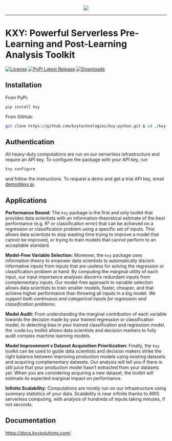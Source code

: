 <div align="center">
  <img src="https://docs.kxysolutions.com/_static/logo.svg"><br>
</div>

-----------------

# KXY: Powerful Serverless Pre-Learning and Post-Learning Analysis Toolkit
[![License](https://img.shields.io/badge/license-AGPLv3%2B-blue)](https://github.com/kxytechnologies/kxy-python/blob/master/LICENSE)
[![PyPI Latest Release](https://img.shields.io/pypi/v/kxy.svg)](https://docs.kxysolutions.com/)
[![Downloads](https://img.shields.io/pypi/dm/kxy.svg)](https://docs.kxysolutions.com/)


## Installation
From PyPi:
```Bash
pip install kxy
```
From GitHub:
```Bash
git clone https://github.com/kxytechnologies/kxy-python.git & cd ./kxy-python & pip install .
```
## Authentication
All heavy-duty computations are run on our serverless infrastructure and require an API key. To configure the package with your API key, run 
```Bash
kxy configure
```
and follow the instructions. To request a demo and get a trial API key, email demo@kxy.ai.

## Applications

**Performance Bound:** The `kxy` package is the first and only toolkit that provides data scientists with an information-theoretical estimate of the best performance (e.g. R² or classification error) that can be achieved on a regression or classification problem using a specific set of inputs. This allows data scientists to stop wasting time trying to improve a model that cannot be improved, or trying to train models that cannot perform to an acceptable standard.

**Model-Free Variable Selection:** Moreover, the `kxy` package uses information theory to empower data scientists to automatically discern informative inputs from inputs that are useless for solving the regression or classification problem at hand. By computing the marginal utility of each input, our input importance analyses discerns redundant inputs from complementary inputs. Our model-free approach to variable selection allows data scientists to train smaller models, faster, cheaper, and that achieve higher performance than throwing all inputs in a big model. *We support both continuous and categorical inputs for regression and classification problems*.

**Model Audit:** From understanding the marginal contribution of each variable towards the decision made by your trained regression or classification model, to detecting bias in your trained classification and regression model, the :code:`kxy` toolkit allows data scientists and decision markers to fully audit complex machine learning models.

**Model Improvement v Dataset Acquisition Prioritization:** Finally, the `kxy` toolkit can be used to guide data scientists and decision makers strike the right balance between improving production models using existing datasets and acquiring complementary datasets. Our analysis will tell you if there is still juice that your production model hasn't extracted from your datasets yet. When you are considering acquiring a new dataset, the toolkit will estimate its expected marginal impact on performance.

**Infinite Scalability:** Computations are mostly run on our infrastructure using summary statistics of your data. Scalability is near infinite thanks to AWS serverless computing, with analysis of hundreds of inputs taking minutes, if not seconds.


## Documentation
https://docs.kxysolutions.com/
